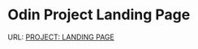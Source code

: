 # Odin Project Landing Page

URL: [PROJECT: LANDING PAGE](https://www.theodinproject.com/paths/foundations/courses/foundations/lessons/landing-page)
